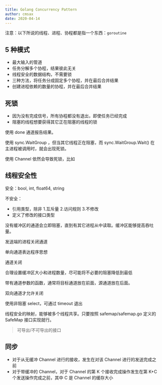 ```yaml
---
title: Golang Concurrency Pattern
author: cmsax
date: 2020-04-14
---
```


注意：以下所说的线程、进程、协程都是指一个东西：`goroutine`

## 5 种模式

- 最大输入的管道
- 任务分解多个协程，结果彼此无关
- 线程安全的数据结构，不需要锁
- 三种方法，将任务分成固定多个协程，并在最后合并结果
- 创建进程依赖的数量的协程，并在最后合并结果

## 死锁

- 因为没有完成信号，所有协程都没有退出，即使任务已经完成
- 阻塞的线程想要获得其它正在阻塞的线程的锁

使用 done 通道报告结果。

使用 sync.WaitGroup ，但当其它线程正在阻塞，而 sync.WaitGroup.Wait() 在主进程被调用时，就会出现死锁。

使用 Channel 依然会导致死锁，比如

## 线程安全性

安全：bool, int, float64, string

不安全：

- 引用类型，除非 1.互斥量 2.访问规则 3.不修改
- 定义了修改的接口类型

没有缓冲区的通道会立即阻塞，直到有其它进程从中读取。缓冲区能够提高吞吐量。

发送端的进程关闭通道

单向通道表达程序思想

通道关闭

合理设置缓冲区大小和进程数量，尽可能将不必要的阻塞降低到最低

带有通道参数的函数，通常将目标通道放在前面，源通道放在后面。

双向通道才允许关闭

使用非阻塞 select，可通过 timeout 退出

线程安全的映射，能够被多个线程共享。只要按照 safemap/safemap.go 定义的 SafeMap 接口实现就行。

> 可导出/不可导出的接口

## 同步

- 对于从无缓冲 Channel 进行的接收，发生在对该 Channel 进行的发送完成之前
- 对于带缓冲的 Channel，对于 Channel 的第 K 个接收完成操作发生在第 K+C 个发送操作完成之前，其中 C 是 Channel 的缓存大小
